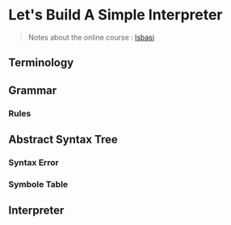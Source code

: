 <!-- TITLE: Lets Build A Simple Interpreter -->
<!-- SUBTITLE: Note About the online course -->

# Let's Build A Simple Interpreter
> Notes about the online course : [lsbasi](https://ruslanspivak.com/archives.html)

## Terminology

## Grammar

### Rules

## Abstract Syntax Tree

### Syntax Error

### Symbole Table

## Interpreter